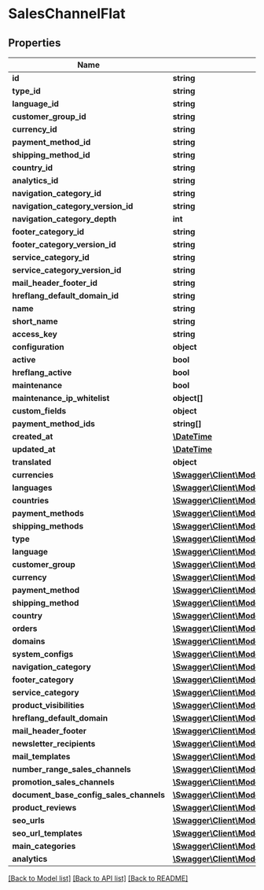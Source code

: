 # SalesChannelFlat

## Properties
Name | Type | Description | Notes
------------ | ------------- | ------------- | -------------
**id** | **string** |  | [optional] 
**type_id** | **string** |  | 
**language_id** | **string** |  | 
**customer_group_id** | **string** |  | 
**currency_id** | **string** |  | 
**payment_method_id** | **string** |  | 
**shipping_method_id** | **string** |  | 
**country_id** | **string** |  | 
**analytics_id** | **string** |  | [optional] 
**navigation_category_id** | **string** |  | 
**navigation_category_version_id** | **string** |  | [optional] 
**navigation_category_depth** | **int** |  | [optional] 
**footer_category_id** | **string** |  | [optional] 
**footer_category_version_id** | **string** |  | [optional] 
**service_category_id** | **string** |  | [optional] 
**service_category_version_id** | **string** |  | [optional] 
**mail_header_footer_id** | **string** |  | [optional] 
**hreflang_default_domain_id** | **string** |  | [optional] 
**name** | **string** |  | 
**short_name** | **string** |  | [optional] 
**access_key** | **string** |  | 
**configuration** | **object** |  | [optional] 
**active** | **bool** |  | [optional] 
**hreflang_active** | **bool** |  | [optional] 
**maintenance** | **bool** |  | [optional] 
**maintenance_ip_whitelist** | **object[]** |  | [optional] 
**custom_fields** | **object** |  | [optional] 
**payment_method_ids** | **string[]** |  | [optional] 
**created_at** | [**\DateTime**](\DateTime.md) |  | 
**updated_at** | [**\DateTime**](\DateTime.md) |  | [optional] 
**translated** | **object** |  | [optional] 
**currencies** | [**\Swagger\Client\Model\CurrencyFlat**](CurrencyFlat.md) |  | [optional] 
**languages** | [**\Swagger\Client\Model\LanguageFlat**](LanguageFlat.md) |  | [optional] 
**countries** | [**\Swagger\Client\Model\CountryFlat**](CountryFlat.md) |  | [optional] 
**payment_methods** | [**\Swagger\Client\Model\PaymentMethodFlat**](PaymentMethodFlat.md) |  | [optional] 
**shipping_methods** | [**\Swagger\Client\Model\ShippingMethodFlat**](ShippingMethodFlat.md) |  | [optional] 
**type** | [**\Swagger\Client\Model\SalesChannelTypeFlat**](SalesChannelTypeFlat.md) |  | [optional] 
**language** | [**\Swagger\Client\Model\LanguageFlat**](LanguageFlat.md) |  | [optional] 
**customer_group** | [**\Swagger\Client\Model\CustomerGroupFlat**](CustomerGroupFlat.md) |  | [optional] 
**currency** | [**\Swagger\Client\Model\CurrencyFlat**](CurrencyFlat.md) |  | [optional] 
**payment_method** | [**\Swagger\Client\Model\PaymentMethodFlat**](PaymentMethodFlat.md) |  | [optional] 
**shipping_method** | [**\Swagger\Client\Model\ShippingMethodFlat**](ShippingMethodFlat.md) |  | [optional] 
**country** | [**\Swagger\Client\Model\CountryFlat**](CountryFlat.md) |  | [optional] 
**orders** | [**\Swagger\Client\Model\OrderFlat**](OrderFlat.md) |  | [optional] 
**domains** | [**\Swagger\Client\Model\SalesChannelDomainFlat**](SalesChannelDomainFlat.md) |  | [optional] 
**system_configs** | [**\Swagger\Client\Model\SystemConfigFlat**](SystemConfigFlat.md) |  | [optional] 
**navigation_category** | [**\Swagger\Client\Model\CategoryFlat**](CategoryFlat.md) |  | [optional] 
**footer_category** | [**\Swagger\Client\Model\CategoryFlat**](CategoryFlat.md) |  | [optional] 
**service_category** | [**\Swagger\Client\Model\CategoryFlat**](CategoryFlat.md) |  | [optional] 
**product_visibilities** | [**\Swagger\Client\Model\ProductVisibilityFlat**](ProductVisibilityFlat.md) |  | [optional] 
**hreflang_default_domain** | [**\Swagger\Client\Model\SalesChannelDomainFlat**](SalesChannelDomainFlat.md) |  | [optional] 
**mail_header_footer** | [**\Swagger\Client\Model\MailHeaderFooterFlat**](MailHeaderFooterFlat.md) |  | [optional] 
**newsletter_recipients** | [**\Swagger\Client\Model\NewsletterRecipientFlat**](NewsletterRecipientFlat.md) |  | [optional] 
**mail_templates** | [**\Swagger\Client\Model\MailTemplateSalesChannelFlat**](MailTemplateSalesChannelFlat.md) |  | [optional] 
**number_range_sales_channels** | [**\Swagger\Client\Model\NumberRangeSalesChannelFlat**](NumberRangeSalesChannelFlat.md) |  | [optional] 
**promotion_sales_channels** | [**\Swagger\Client\Model\PromotionSalesChannelFlat**](PromotionSalesChannelFlat.md) |  | [optional] 
**document_base_config_sales_channels** | [**\Swagger\Client\Model\DocumentBaseConfigSalesChannelFlat**](DocumentBaseConfigSalesChannelFlat.md) |  | [optional] 
**product_reviews** | [**\Swagger\Client\Model\ProductReviewFlat**](ProductReviewFlat.md) |  | [optional] 
**seo_urls** | [**\Swagger\Client\Model\SeoUrlFlat**](SeoUrlFlat.md) |  | [optional] 
**seo_url_templates** | [**\Swagger\Client\Model\SeoUrlTemplateFlat**](SeoUrlTemplateFlat.md) |  | [optional] 
**main_categories** | [**\Swagger\Client\Model\MainCategoryFlat**](MainCategoryFlat.md) |  | [optional] 
**analytics** | [**\Swagger\Client\Model\SalesChannelAnalyticsFlat**](SalesChannelAnalyticsFlat.md) |  | [optional] 

[[Back to Model list]](../../README.md#documentation-for-models) [[Back to API list]](../../README.md#documentation-for-api-endpoints) [[Back to README]](../../README.md)


